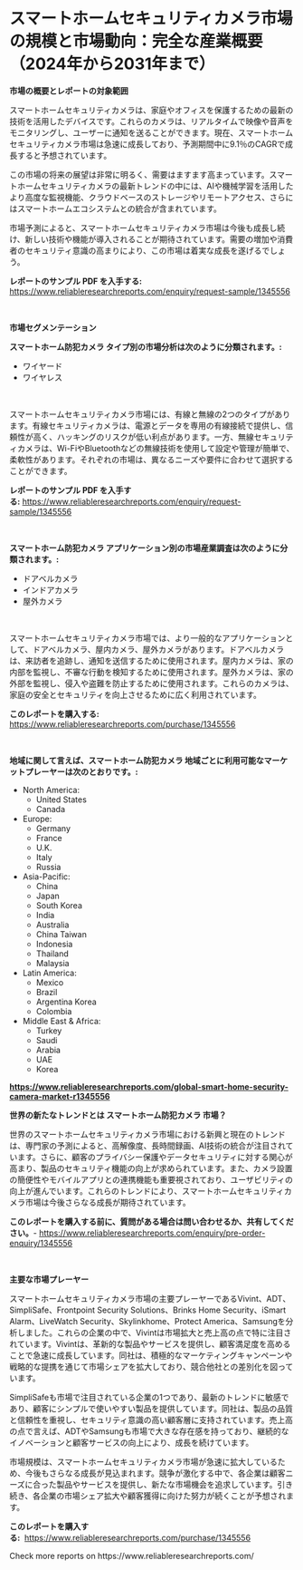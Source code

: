 <p><h1>スマートホームセキュリティカメラ市場の規模と市場動向：完全な産業概要（2024年から2031年まで）</h1></p><p><strong>市場の概要とレポートの対象範囲</strong></p>
<p><p>スマートホームセキュリティカメラは、家庭やオフィスを保護するための最新の技術を活用したデバイスです。これらのカメラは、リアルタイムで映像や音声をモニタリングし、ユーザーに通知を送ることができます。現在、スマートホームセキュリティカメラ市場は急速に成長しており、予測期間中に9.1％のCAGRで成長すると予想されています。</p><p>この市場の将来の展望は非常に明るく、需要はますます高まっています。スマートホームセキュリティカメラの最新トレンドの中には、AIや機械学習を活用したより高度な監視機能、クラウドベースのストレージやリモートアクセス、さらにはスマートホームエコシステムとの統合が含まれています。</p><p>市場予測によると、スマートホームセキュリティカメラ市場は今後も成長し続け、新しい技術や機能が導入されることが期待されています。需要の増加や消費者のセキュリティ意識の高まりにより、この市場は着実な成長を遂げるでしょう。</p></p>
<p><strong>レポートのサンプル PDF を入手する:</strong> <a href="https://www.reliableresearchreports.com/enquiry/request-sample/1345556">https://www.reliableresearchreports.com/enquiry/request-sample/1345556</a></p>
<p>&nbsp;</p>
<p><strong>市場セグメンテーション</strong></p>
<p><strong>スマートホーム防犯カメラ タイプ別の市場分析は次のように分類されます。:</strong></p>
<p><ul><li>ワイヤード</li><li>ワイヤレス</li></ul></p>
<p>&nbsp;</p>
<p><p>スマートホームセキュリティカメラ市場には、有線と無線の2つのタイプがあります。有線セキュリティカメラは、電源とデータを専用の有線接続で提供し、信頼性が高く、ハッキングのリスクが低い利点があります。一方、無線セキュリティカメラは、Wi-FiやBluetoothなどの無線技術を使用して設定や管理が簡単で、柔軟性があります。それぞれの市場は、異なるニーズや要件に合わせて選択することができます。</p></p>
<p><strong>レポートのサンプル PDF を入手する:</strong>&nbsp;<a href="https://www.reliableresearchreports.com/enquiry/request-sample/1345556">https://www.reliableresearchreports.com/enquiry/request-sample/1345556</a></p>
<p>&nbsp;</p>
<p><strong> スマートホーム防犯カメラ アプリケーション別の市場産業調査は次のように分類されます。:</strong></p>
<p><ul><li>ドアベルカメラ</li><li>インドアカメラ</li><li>屋外カメラ</li></ul></p>
<p>&nbsp;</p>
<p><p>スマートホームセキュリティカメラ市場では、より一般的なアプリケーションとして、ドアベルカメラ、屋内カメラ、屋外カメラがあります。ドアベルカメラは、来訪者を追跡し、通知を送信するために使用されます。屋内カメラは、家の内部を監視し、不審な行動を検知するために使用されます。屋外カメラは、家の外部を監視し、侵入や盗難を防止するために使用されます。これらのカメラは、家庭の安全とセキュリティを向上させるために広く利用されています。</p></p>
<p><strong>このレポートを購入する:</strong>&nbsp; <a href="https://www.reliableresearchreports.com/purchase/1345556">https://www.reliableresearchreports.com/purchase/1345556</a></p>
<p>&nbsp;</p>
<p><strong>地域に関して言えば、スマートホーム防犯カメラ 地域ごとに利用可能なマーケットプレーヤーは次のとおりです。:</strong></p>
<p><ul>
    <li>
        North America:
        <ul>
            <li>United States</li>
            <li>Canada</li>
        </ul>
    </li>
    <li>
        Europe:
        <ul>
            <li>Germany</li>
            <li>France</li>
            <li>U.K.</li>
            <li>Italy</li>
            <li>Russia</li>
        </ul>
    </li>
    <li>
        Asia-Pacific:
        <ul>
            <li>China</li>
            <li>Japan</li>
            <li>South Korea</li>
            <li>India</li>
            <li>Australia</li>
            <li>China Taiwan</li>
            <li>Indonesia</li>
            <li>Thailand</li>
            <li>Malaysia</li>
        </ul>
    </li>
    <li>
        Latin America:
        <ul>
            <li>Mexico</li>
            <li>Brazil</li>
            <li>Argentina Korea</li>
            <li>Colombia</li>
        </ul>
    </li>
    <li>
        Middle East & Africa:
        <ul>
            <li>Turkey</li>
            <li>Saudi</li>
            <li>Arabia</li>
            <li>UAE</li>
            <li>Korea</li>
        </ul>
    </li>
    </ul></p>
<p><strong><a href="https://www.reliableresearchreports.com/global-smart-home-security-camera-market-r1345556">https://www.reliableresearchreports.com/global-smart-home-security-camera-market-r1345556</a></strong>&nbsp;</p>
<p><strong>世界の新たなトレンドとは スマートホーム防犯カメラ 市場？</strong></p>
<p><p>世界のスマートホームセキュリティカメラ市場における新興と現在のトレンドは、専門家の予測によると、高解像度、長時間録画、AI技術の統合が注目されています。さらに、顧客のプライバシー保護やデータセキュリティに対する関心が高まり、製品のセキュリティ機能の向上が求められています。また、カメラ設置の簡便性やモバイルアプリとの連携機能も重要視されており、ユーザビリティの向上が進んでいます。これらのトレンドにより、スマートホームセキュリティカメラ市場は今後さらなる成長が期待されています。</p></p>
<p><strong>このレポートを購入する前に、質問がある場合は問い合わせるか、共有してください。</strong>- <a href="https://www.reliableresearchreports.com/enquiry/pre-order-enquiry/1345556">https://www.reliableresearchreports.com/enquiry/pre-order-enquiry/1345556</a></p>
<p>&nbsp;</p>
<p><strong>主要な市場プレーヤー</strong></p>
<p><p>スマートホームセキュリティカメラ市場の主要プレーヤーであるVivint、ADT、SimpliSafe、Frontpoint Security Solutions、Brinks Home Security、iSmart Alarm、LiveWatch Security、Skylinkhome、Protect America、Samsungを分析しました。これらの企業の中で、Vivintは市場拡大と売上高の点で特に注目されています。Vivintは、革新的な製品やサービスを提供し、顧客満足度を高めることで急速に成長しています。同社は、積極的なマーケティングキャンペーンや戦略的な提携を通じて市場シェアを拡大しており、競合他社との差別化を図っています。</p><p>SimpliSafeも市場で注目されている企業の1つであり、最新のトレンドに敏感であり、顧客にシンプルで使いやすい製品を提供しています。同社は、製品の品質と信頼性を重視し、セキュリティ意識の高い顧客層に支持されています。売上高の点で言えば、ADTやSamsungも市場で大きな存在感を持っており、継続的なイノベーションと顧客サービスの向上により、成長を続けています。</p><p>市場規模は、スマートホームセキュリティカメラ市場が急速に拡大しているため、今後もさらなる成長が見込まれます。競争が激化する中で、各企業は顧客ニーズに合った製品やサービスを提供し、新たな市場機会を追求しています。引き続き、各企業の市場シェア拡大や顧客獲得に向けた努力が続くことが予想されます。</p></p>
<p><strong>このレポートを購入する:</strong>&nbsp;&nbsp;<a href="https://www.reliableresearchreports.com/purchase/1345556">https://www.reliableresearchreports.com/purchase/1345556</a></p>
<p>Check more reports on https://www.reliableresearchreports.com/</p>